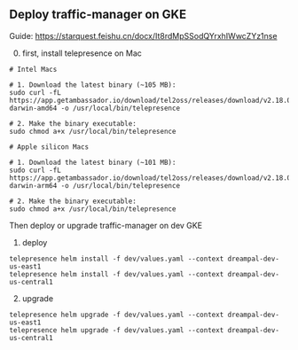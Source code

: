 
## Deploy traffic-manager on GKE

Guide: https://starquest.feishu.cn/docx/It8rdMpSSodQYrxhIWwcZYz1nse

0. first, install telepresence on Mac

```
# Intel Macs

# 1. Download the latest binary (~105 MB):
sudo curl -fL https://app.getambassador.io/download/tel2oss/releases/download/v2.18.0/telepresence-darwin-amd64 -o /usr/local/bin/telepresence

# 2. Make the binary executable:
sudo chmod a+x /usr/local/bin/telepresence

# Apple silicon Macs

# 1. Download the latest binary (~101 MB):
sudo curl -fL https://app.getambassador.io/download/tel2oss/releases/download/v2.18.0/telepresence-darwin-arm64 -o /usr/local/bin/telepresence

# 2. Make the binary executable:
sudo chmod a+x /usr/local/bin/telepresence
```

Then deploy or upgrade traffic-manager on dev GKE

1. deploy

```
telepresence helm install -f dev/values.yaml --context dreampal-dev-us-east1
telepresence helm install -f dev/values.yaml --context dreampal-dev-us-central1
```

2. upgrade

```
telepresence helm upgrade -f dev/values.yaml --context dreampal-dev-us-east1
telepresence helm upgrade -f dev/values.yaml --context dreampal-dev-us-central1
```
